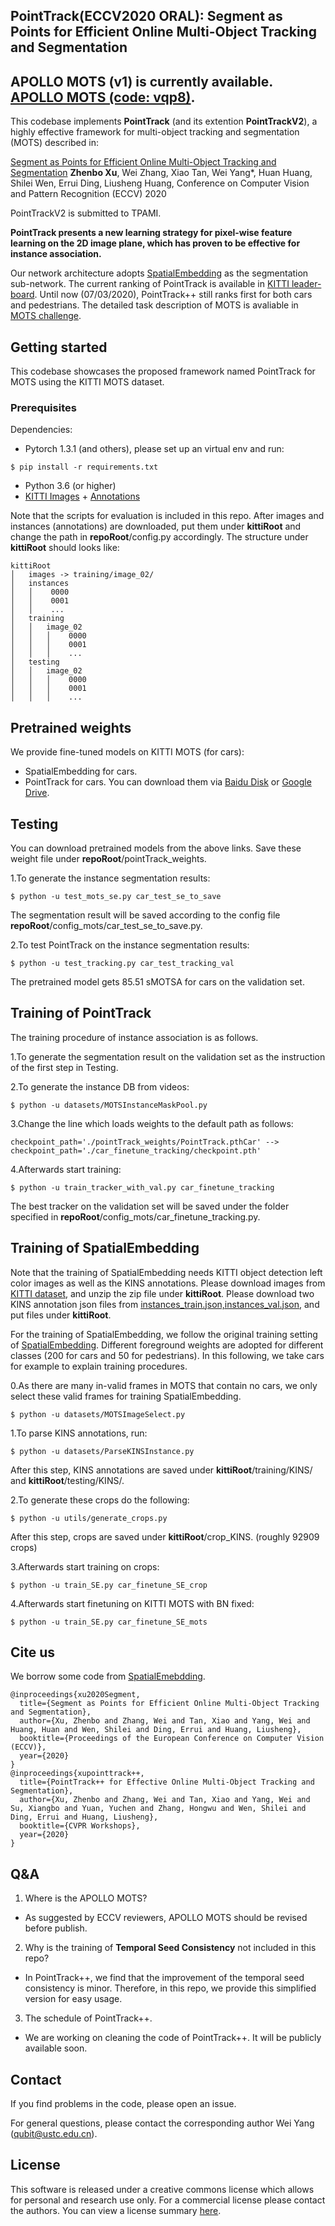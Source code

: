 ## PointTrack(ECCV2020 ORAL): Segment as Points for Efficient Online Multi-Object Tracking and Segmentation

## APOLLO MOTS (v1) is currently available. [APOLLO MOTS (code: vqp8)](https://pan.baidu.com/s/1kCK6tgoYEk-mnogMa94ZMQ).

This codebase implements **PointTrack** (and its extention **PointTrackV2**), a highly effective framework for multi-object tracking and segmentation (MOTS) described in: 

[Segment as Points for Efficient Online Multi-Object Tracking and Segmentation](https://arxiv.org/abs/2007.01550)
**Zhenbo Xu**, Wei Zhang, Xiao Tan, Wei Yang*, Huan Huang, Shilei Wen, Errui Ding, Liusheng Huang,
Conference on Computer Vision and Pattern Recognition (ECCV) 2020

PointTrackV2 is submitted to TPAMI.

**PointTrack presents a new learning strategy for pixel-wise feature learning on the 2D image plane, which has proven to be effective for instance association.**

Our network architecture adopts [SpatialEmbedding](https://github.com/davyneven/SpatialEmbeddings) as the segmentation sub-network. 
The current ranking of PointTrack is available in [KITTI leader-board](http://www.cvlibs.net/datasets/kitti/eval_mots.php). Until now (07/03/2020), PointTrack++ still ranks first for both cars and pedestrians.
The detailed task description of MOTS is avaliable in [MOTS challenge](https://www.vision.rwth-aachen.de/page/mots).  


## Getting started

This codebase showcases the proposed framework named PointTrack for MOTS using the KITTI MOTS dataset. 

### Prerequisites
Dependencies: 
- Pytorch 1.3.1 (and others), please set up an virtual env and run:
```
$ pip install -r requirements.txt
```
- Python 3.6 (or higher)
- [KITTI Images](http://www.cvlibs.net/download.php?file=data_tracking_image_2.zip) + [Annotations](https://www.vision.rwth-aachen.de/media/resource_files/instances.zip)

Note that the scripts for evaluation is included in this repo. After images and instances (annotations) are downloaded, put them under **kittiRoot** and change the path in **repoRoot**/config.py accordingly. 
The structure under **kittiRoot** should looks like:

```
kittiRoot
│   images -> training/image_02/ 
│   instances
│   │    0000
│   │    0001
│   │    ...
│   training
│   │   image_02
│   │   │    0000
│   │   │    0001
│   │   │    ...  
│   testing
│   │   image_02
│   │   │    0000
│   │   │    0001
│   │   │    ... 
```

## Pretrained weights
We provide fine-tuned models on KITTI MOTS (for cars):
- SpatialEmbedding for cars.
- PointTrack for cars.
You can download them via [Baidu Disk](https://pan.baidu.com/s/1Mk9JWNcM1W08EAjhyq0yLA) or [Google Drive](https://drive.google.com/open?id=14Hn4ZztfjGUYEjVd-9FRNB5a-CtBkPXc).


## Testing

You can download pretrained models from the above links. Save these weight file under **repoRoot**/pointTrack_weights.

1.To generate the instance segmentation results:

```
$ python -u test_mots_se.py car_test_se_to_save
```
The segmentation result will be saved according to the config file **repoRoot**/config_mots/car_test_se_to_save.py.

2.To test PointTrack on the instance segmentation results:
```
$ python -u test_tracking.py car_test_tracking_val
```

The pretrained model gets 85.51 sMOTSA for cars on the validation set. 


## Training of PointTrack
The training procedure of instance association is as follows.

1.To generate the segmentation result on the validation set as the instruction of the first step in Testing.

2.To generate the instance DB from videos:
```
$ python -u datasets/MOTSInstanceMaskPool.py
``` 

3.Change the line which loads weights to the default path as follows:
```
checkpoint_path='./pointTrack_weights/PointTrack.pthCar' --> checkpoint_path='./car_finetune_tracking/checkpoint.pth'
```

4.Afterwards start training:
```
$ python -u train_tracker_with_val.py car_finetune_tracking
``` 
The best tracker on the validation set will be saved under the folder specified in **repoRoot**/config_mots/car_finetune_tracking.py.


## Training of SpatialEmbedding

Note that the training of SpatialEmbedding needs KITTI object detection left color images as well as the KINS annotations.
Please download images from [KITTI dataset](http://www.cvlibs.net/download.php?file=data_object_image_2.zip), and unzip the zip file under **kittiRoot**.
Please download two KINS annotation json files from [instances_train.json,instances_val.json](https://github.com/qqlu/Amodal-Instance-Segmentation-through-KINS-Dataset), and put files under **kittiRoot**.

For the training of SpatialEmbedding, we follow the original training setting of [SpatialEmbedding](https://github.com/davyneven/SpatialEmbeddings). 
Different foreground weights are adopted for different classes (200 for cars and 50 for pedestrians). In this following, we take cars for example to explain training procedures. 

0.As there are many in-valid frames in MOTS that contain no cars, we only select these valid frames for training SpatialEmbedding.
 ```
$ python -u datasets/MOTSImageSelect.py
``` 

1.To parse KINS annotations, run:
```
$ python -u datasets/ParseKINSInstance.py
``` 
After this step, KINS annotations are saved under **kittiRoot**/training/KINS/ and **kittiRoot**/testing/KINS/.

2.To generate these crops do the following:
```
$ python -u utils/generate_crops.py
``` 
After this step, crops are saved under **kittiRoot**/crop_KINS. (roughly 92909 crops)

3.Afterwards start training on crops: 
```
$ python -u train_SE.py car_finetune_SE_crop
```

4.Afterwards start finetuning on KITTI MOTS with BN fixed:
```
$ python -u train_SE.py car_finetune_SE_mots
```


## Cite us
We borrow some code from [SpatialEmebdding](https://github.com/davyneven/SpatialEmbeddings).
```
@inproceedings{xu2020Segment,
  title={Segment as Points for Efficient Online Multi-Object Tracking and Segmentation},
  author={Xu, Zhenbo and Zhang, Wei and Tan, Xiao and Yang, Wei and Huang, Huan and Wen, Shilei and Ding, Errui and Huang, Liusheng},
  booktitle={Proceedings of the European Conference on Computer Vision (ECCV)},
  year={2020}
}
@inproceedings{xupointtrack++,
  title={PointTrack++ for Effective Online Multi-Object Tracking and Segmentation},
  author={Xu, Zhenbo and Zhang, Wei and Tan, Xiao and Yang, Wei and Su, Xiangbo and Yuan, Yuchen and Zhang, Hongwu and Wen, Shilei and Ding, Errui and Huang, Liusheng},
  booktitle={CVPR Workshops},
  year={2020}
}
```

## Q&A
1. Where is the APOLLO MOTS?
- As suggested by ECCV reviewers, APOLLO MOTS should be revised before publish.

2. Why is the training of **Temporal Seed Consistency** not included in this repo?
- In PointTrack++, we find that the improvement of the temporal seed consistency is minor. Therefore, in this repo, we provide this simplified version for easy usage.

3. The schedule of PointTrack++.
- We are working on cleaning the code of PointTrack++. It will be publicly available soon.

## Contact
If you find problems in the code, please open an issue.

For general questions, please contact the corresponding author Wei Yang (qubit@ustc.edu.cn).


## License

This software is released under a creative commons license which allows for personal and research use only. For a commercial license please contact the authors. You can view a license summary [here](http://creativecommons.org/licenses/by-nc/4.0/).






